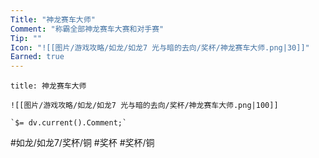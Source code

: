 ```yaml
---
Title: "神龙赛车大师"
Comment: "称霸全部神龙赛车大赛和对手赛"
Tip: ""
Icon: "![[图片/游戏攻略/如龙/如龙7 光与暗的去向/奖杯/神龙赛车大师.png|30]]"
Earned: true
---
```

```ad-common-bronze-trophy
title: 神龙赛车大师

![[图片/游戏攻略/如龙/如龙7 光与暗的去向/奖杯/神龙赛车大师.png|100]]

`$= dv.current().Comment;`

```

#如龙/如龙7/奖杯/铜 #奖杯 #奖杯/铜
